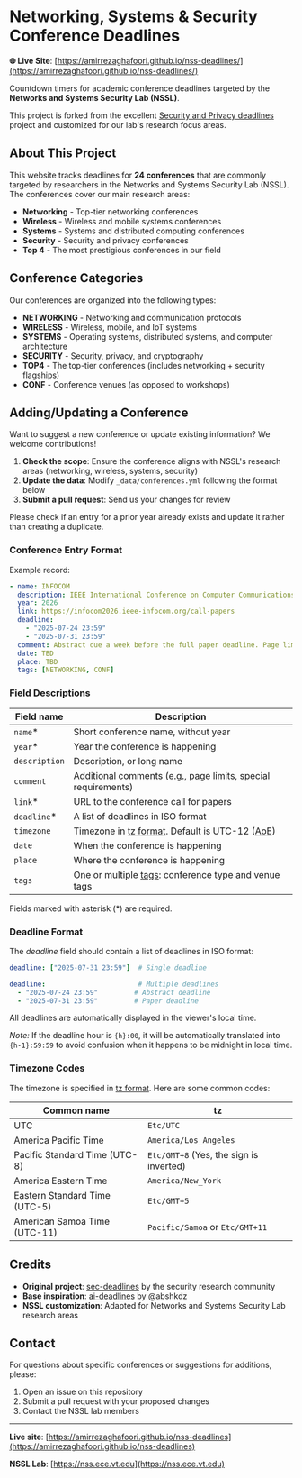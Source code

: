# Networking, Systems & Security Conference Deadlines

**🌐 Live Site**: [https://amirrezaghafoori.github.io/nss-deadlines/](https://amirrezaghafoori.github.io/nss-deadlines/)

Countdown timers for academic conference deadlines targeted by the **Networks and Systems Security Lab (NSSL)**.

This project is forked from the excellent [Security and Privacy deadlines](https://github.com/sec-deadlines/sec-deadlines.github.io) project and customized for our lab's research focus areas.

## About This Project

This website tracks deadlines for **24 conferences** that are commonly targeted by researchers in the Networks and Systems Security Lab (NSSL). The conferences cover our main research areas:

- **Networking** - Top-tier networking conferences
- **Wireless** - Wireless and mobile systems conferences  
- **Systems** - Systems and distributed computing conferences
- **Security** - Security and privacy conferences
- **Top 4** - The most prestigious conferences in our field

## Conference Categories

Our conferences are organized into the following types:
- **NETWORKING** - Networking and communication protocols
- **WIRELESS** - Wireless, mobile, and IoT systems
- **SYSTEMS** - Operating systems, distributed systems, and computer architecture
- **SECURITY** - Security, privacy, and cryptography
- **TOP4** - The top-tier conferences (includes networking + security flagships)
- **CONF** - Conference venues (as opposed to workshops)

## Adding/Updating a Conference

Want to suggest a new conference or update existing information? We welcome contributions!

1. **Check the scope**: Ensure the conference aligns with NSSL's research areas (networking, wireless, systems, security)
2. **Update the data**: Modify `_data/conferences.yml` following the format below
3. **Submit a pull request**: Send us your changes for review

Please check if an entry for a prior year already exists and update it rather than creating a duplicate.

### Conference Entry Format

Example record:

```yaml
- name: INFOCOM
  description: IEEE International Conference on Computer Communications
  year: 2026
  link: https://infocom2026.ieee-infocom.org/call-papers
  deadline:
    - "2025-07-24 23:59"
    - "2025-07-31 23:59"
  comment: Abstract due a week before the full paper deadline. Page limit is 9 pages for main text, with 10 total pages including references and appendices.
  date: TBD
  place: TBD
  tags: [NETWORKING, CONF]
```

### Field Descriptions

| Field name    | Description                                                                             |
|---------------|-----------------------------------------------------------------------------------------|
| `name`\*      | Short conference name, without year                                                     |
| `year`\*      | Year the conference is happening                                                        |
| `description` | Description, or long name                                                               |
| `comment`     | Additional comments (e.g., page limits, special requirements)                          |
| `link`\*      | URL to the conference call for papers                                                   |
| `deadline`\*  | A list of deadlines in ISO format                                                      |
| `timezone`    | Timezone in [tz format][1]. Default is UTC-12 ([AoE][2])                              |
| `date`        | When the conference is happening                                                        |
| `place`       | Where the conference is happening                                                       |
| `tags`        | One or multiple [tags][3]: conference type and venue tags                              |

Fields marked with asterisk (\*) are required.

### Deadline Format

The *deadline* field should contain a list of deadlines in ISO format:

```yaml
deadline: ["2025-07-31 23:59"]  # Single deadline
```

```yaml
deadline:                       # Multiple deadlines
  - "2025-07-24 23:59"         # Abstract deadline
  - "2025-07-31 23:59"         # Paper deadline
```

All deadlines are automatically displayed in the viewer's local time.

*Note:* If the deadline hour is `{h}:00`, it will be automatically translated into `{h-1}:59:59` to avoid confusion when it happens to be midnight in local time.

### Timezone Codes

The timezone is specified in [tz format][1]. Here are some common codes:

| Common name                   | tz                                                                 |
|-------------------------------|--------------------------------------------------------------------|
| UTC                           | `Etc/UTC`                                                          |
| America Pacific Time          | `America/Los_Angeles`                                              |
| Pacific Standard Time (UTC-8) | `Etc/GMT+8` (Yes, the sign is inverted)                           |
| America Eastern Time          | `America/New_York`                                                 |
| Eastern Standard Time (UTC-5) | `Etc/GMT+5`                                                        |
| American Samoa Time (UTC-11)  | `Pacific/Samoa` or `Etc/GMT+11`                                    |

## Credits

- **Original project**: [sec-deadlines](https://github.com/sec-deadlines/sec-deadlines.github.io) by the security research community
- **Base inspiration**: [ai-deadlines](https://aideadlin.es) by @abshkdz
- **NSSL customization**: Adapted for Networks and Systems Security Lab research areas

## Contact

For questions about specific conferences or suggestions for additions, please:
1. Open an issue on this repository
2. Submit a pull request with your proposed changes
3. Contact the NSSL lab members

---

**Live site**: [https://amirrezaghafoori.github.io/nss-deadlines](https://amirrezaghafoori.github.io/nss-deadlines)

**NSSL Lab**: [https://nss.ece.vt.edu](https://nss.ece.vt.edu)

[1]: https://en.wikipedia.org/wiki/List_of_tz_database_time_zones
[2]: https://www.timeanddate.com/time/zones/aoe
[3]: _data/types.yml